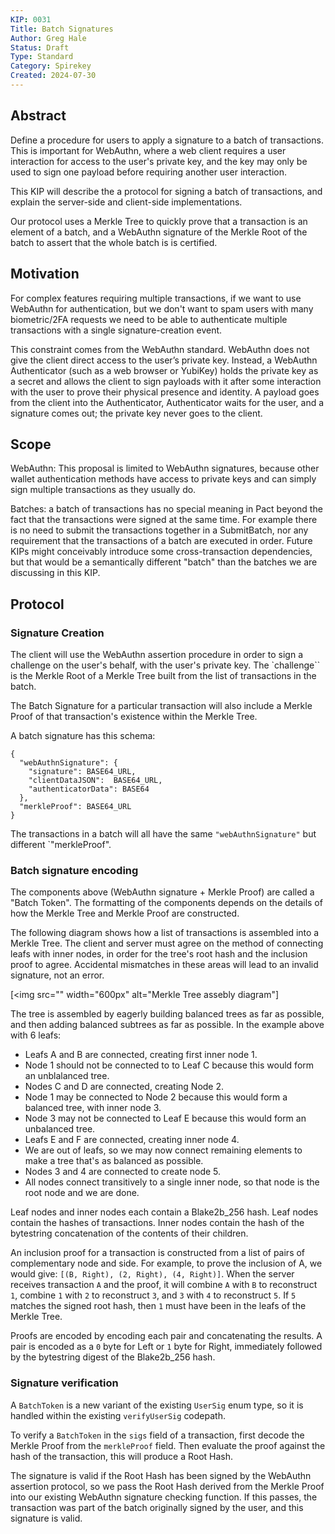 ```yaml
---
KIP: 0031
Title: Batch Signatures
Author: Greg Hale
Status: Draft
Type: Standard
Category: Spirekey
Created: 2024-07-30
---
```


## Abstract

Define a procedure for users to apply a signature to a batch of transactions.
This is important for WebAuthn, where a web client
requires a user interaction for access to the user's private key,
and the key may only
be used to sign one payload before requiring another user interaction.

This KIP will describe the a protocol for signing a batch of transactions,
and explain the server-side and client-side implementations.

Our protocol uses a Merkle Tree to quickly prove that a transaction is
an element of a batch, and a WebAuthn signature of the Merkle Root of
the batch to assert that the whole batch is is certified.

## Motivation

For complex features requiring multiple transactions, if we want
to use WebAuthn for authentication, but we don't want to spam users
with many biometric/2FA requests we need to be able to authenticate
multiple transactions with a single signature-creation event.

This constraint comes from the WebAuthn standard. WebAuthn does not give the client direct access to the user’s private key. Instead, a WebAuthn Authenticator (such as a web browser or YubiKey) holds the private key as a secret and allows the client to sign payloads with it after some interaction with the user to prove their physical presence and identity. A payload goes from the client into the Authenticator, Authenticator waits for the user, and a signature comes out; the private key never goes to the client.

## Scope

WebAuthn: This proposal is limited to WebAuthn signatures, because other
wallet authentication methods have access to private keys and can simply
sign multiple transactions as they usually do.

Batches: a batch of transactions has no special meaning in Pact beyond the fact that the transactions were signed at the same time. For example there is no need to submit the transactions together in a SubmitBatch, nor any requirement that the transactions of a batch are executed in order. Future KIPs might conceivably introduce some cross-transaction dependencies,
but that would be a semantically different "batch" than the batches we are discussing in this KIP.

## Protocol

### Signature Creation

The client will use the WebAuthn assertion procedure in order to sign
a challenge on the user's behalf, with the user's private key. The `challenge``
is the Merkle Root of a Merkle Tree built from the list of transactions in the batch.

The Batch Signature for a particular transaction will also include a
Merkle Proof of that transaction's existence within the Merkle Tree.

A batch signature has this schema:

```
{
  "webAuthnSignature": {
    "signature": BASE64_URL,
    "clientDataJSON":  BASE64_URL,
    "authenticatorData": BASE64
  },
  "merkleProof": BASE64_URL
}
```

The transactions in a batch will all have the same `"webAuthnSignature"` but
different `"merkleProof".

### Batch signature encoding

The components above (WebAuthn signature + Merkle Proof) are called a "Batch Token".
The formatting of the components depends on the details of how the Merkle Tree
and Merkle Proof are constructed.

The following diagram shows how a list of transactions is assembled into a
Merkle Tree. The client and server must agree on the method of connecting
leafs with inner nodes, in order for the tree's root hash and the inclusion
proof to agree. Accidental mismatches in these areas will lead to an invalid
signature, not an error.

[<img src="" width="600px" alt="Merkle Tree assebly diagram"]

The tree is assembled by eagerly building balanced trees as far as possible,
and then adding balanced subtrees as far as possible. In the example above
with 6 leafs:

  - Leafs A and B are connected, creating first inner node 1.
  - Node 1 should not be connected to to Leaf C because this would
    form an unblalanced tree.
  - Nodes C and D are connected, creating Node 2.
  - Node 1 may be connected to Node 2 because this would form a balanced tree,
    with inner node 3.
  - Node 3 may not be connected to Leaf E because this would form an unbalanced tree.
  - Leafs E and F are connected, creating inner node 4.
  - We are out of leafs, so we may now connect remaining elements to make a tree
    that's as balanced as possible.
  - Nodes 3 and 4 are connected to create node 5.
  - All nodes connect transitively to a single inner node, so that node is
    the root node and we are done.

Leaf nodes and inner nodes each contain a Blake2b_256 hash. Leaf nodes contain
the hashes of transactions. Inner nodes contain the hash of the bytestring
concatenation of the contents of their children.

An inclusion proof for a transaction is constructed from a list of pairs of 
complementary node and side. For example, to prove the inclusion of A, we
would give: `[(B, Right), (2, Right), (4, Right)]`. When the server receives
transaction `A` and the proof, it will combine `A` with `B` to reconstruct
`1`, combine `1` with `2` to reconstruct `3`, and `3` with `4` to reconstruct
`5`. If `5` matches the signed root hash, then `1` must have been in the leafs
of the Merkle Tree.

Proofs are encoded by encoding each pair and concatenating the results. A pair
is encoded as a `0` byte for Left or `1`  byte for Right, immediately followed
by the bytestring digest of the Blake2b_256 hash.

### Signature verification

A `BatchToken` is a new variant of the existing `UserSig` enum type, so it is
handled within the existing `verifyUserSig` codepath.

To verify a `BatchToken` in the `sigs` field of a transaction, first decode the
Merkle Proof from the `merkleProof` field. Then evaluate the proof against the hash
of the transaction, this will produce a Root Hash.

The signature is valid if the Root Hash has been signed by the WebAuthn
assertion protocol, so we pass the Root Hash derived from the Merkle Proof
into our existing WebAuthn signature checking function. If this passes,
the transaction was part of the batch originally signed by the user, and
this signature is valid.
